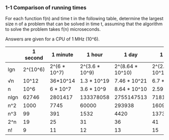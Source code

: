 ### 1-1 Comparison of running times

For each function f(n) and time t in the following table, determine the largest size n of a problem that can be solved in time t, assuming that the algorithm to solve the problem takes f(n) microseconds.

Answers are given for a CPU of 1 MHz (10^6).

|        | 1 second     | 1 minute     | 1 hour | 1 day | 1 month | 1 year | 1 century |
|--------|--------------|--------------|--------|-------|---------|--------|-----------|
| lgn    | 2^(10^6) | 2^(6 * 10^7) | 2^(3.6 * 10^9) | 2^(8.64 * 10^10) | 2^(2.59 * 10^12) | 2^(3.15 * 10^13) | 2^(3.15 * 10^15) |
|  √n    | 10^12 | 36*10^14 | 1.3 * 10^19 | 7.46 * 10^21 | 6.7 * 10^24 | 9.9 * 10^26 | 9.9 * 10^20 |
|   n    | 10^6 | 6 * 10^7 | 3.6 * 10^9 | 8.64 * 10^10 | 2.59 * 10^12 | 3.15 * 10^13 | 3.15 * 10^15 |
| nlgn   | 62746 | 2801417 | 133378058 | 2755147513 | 71817532807 | 796755391090 | 68535016035843 |
|  n^2   | 1000 | 7745 | 60000 | 293938 | 1609347 | 5612486 | 56124860 |
|  n^3   | 99 | 391 | 1532 | 4420 | 13733 | 31581 | 146589 |
|  2^n   | 19 | 25 | 31 | 36 | 41 | 44 | 51 |
|  n!    | 9 | 11 | 12 | 13 | 15 | 16 | 17 |